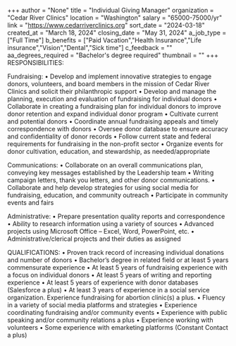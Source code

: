 +++
author = "None"
title = "Individual Giving Manager"
organization = "Cedar River Clinics"
location = "Washington"
salary = "65000-75000/yr"
link = "https://www.cedarriverclinics.org"
sort_date = "2024-03-18"
created_at = "March 18, 2024"
closing_date = "May 31, 2024"
a_job_type = ["Full Time"]
b_benefits = ["Paid Vacation","Health Insurance","Life insurance","Vision","Dental","Sick time"]
c_feedback = ""
aa_degrees_required = "Bachelor's degree required"
thumbnail = ""
+++
RESPONSIBILITIES:

Fundraising:
•	Develop and implement innovative strategies to engage donors, volunteers, and board members in the mission of Cedar River Clinics and solicit their philanthropic support
•	Develop and manage the planning, execution and evaluation of fundraising for individual donors
•	Collaborate in creating a fundraising plan for individual donors to improve donor retention and expand individual donor program
•	Cultivate current and potential donors
•	Coordinate annual fundraising appeals and timely correspondence with donors
•	Oversee donor database to ensure accuracy and confidentiality of donor records
•	Follow current state and federal requirements for fundraising in the non-profit sector
•	Organize events for donor cultivation, education, and stewardship, as needed/appropriate

Communications:
•	Collaborate on an overall communications plan, conveying key messages established by the Leadership team
•	Writing campaign letters, thank you letters, and other donor communications.
•	Collaborate and help develop strategies for using social media for fundraising, education, and community outreach
•	Participate in community events and fairs

Administrative:
•	Prepare presentation quality reports and correspondence
•	Ability to research information using a variety of sources
•	Advanced projects using Microsoft Office – Excel, Word, PowerPoint, etc.
•	Administrative/clerical projects and their duties as assigned


QUALIFICATIONS:
•	Proven track record of increasing individual donations and number of donors
•	Bachelor’s degree in related field or at least 5 years commensurate experience
•	At least 5 years of fundraising experience with a focus on individual donors
•	At least 5 years of writing and reporting experience
•	At least 5 years of experience with donor databases (Salesforce a plus)
•	At least 3 years of experience in a social service organization. Experience fundraising for abortion clinic(s) a plus.
•	Fluency in a variety of social media platforms and strategies
•	Experience coordinating fundraising and/or community events
•	Experience with public speaking and/or community relations a plus
•	Experience working with volunteers
•	Some experience with emarketing platforms (Constant Contact a plus)